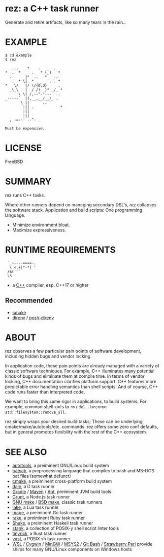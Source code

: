 # rez: a C++ task runner

Generate and retire artifacts, like so many tears in the rain...

# EXAMPLE

```console
$ cd example
$ rez

   ...    *    .   _  .
*  .  *     .   * (_)   *
  .      |*  ..   *   ..
   .  * \|  *  ___  . . *
*   \/   |/ \/{0,Q}     .
  _\_\   |  / /)  )* _/_ *
      \ \| /,--"-"---  ..
_-----`  |(,__,__/__/_ .
       \ ||      ..
        ||| .            *
        |||
        |||
  , -=-~' .-^- _

Must be expensive.

```

# LICENSE

FreeBSD

# SUMMARY

rez runs C++ tasks.

Where other runners depend on managing secondary DSL's, *rez* collapses the software stack. Application and build scripts: One programming language.

* Minimize environment bloat.
* Maximize expressiveness.

# RUNTIME REQUIREMENTS

```text
 `_~----====-.
  \ <.+|*-*| '
 /&( ``
 \3
```

* a [C++](https://isocpp.org/) compiler, esp. C++17 or higher

## Recommended

* [cmake](https://cmake.org/)
* [direnv](https://direnv.net/) / [posh-direnv](https://github.com/takekazuomi/posh-direnv)

# ABOUT

rez observes a few particular pain points of software development, including hidden bugs and vendor locking.

In application code, these pain points are already managed with a variety of classic software techniques. For example, C++ illuminates many potential kinds of bugs and eliminate them at compile time. In terms of vendor locking, C++ documentation clarifies platform support. C++ features more predictable error handling semantics than shell scripts. And of course, C++ code runs faster than interpreted code.

We want to bring this same rigor in applications, to build systems. For example, common shell-outs to `rm` / `del`... become `std::filesystem::remove_all`.

rez simply wraps your desired build tasks; These can be underlying cmake/make/autotools/etc. commands. rez offers some zero conf defaults, but in general promotes flexibility with the rest of the C++ ecosystem.

# SEE ALSO

* [autotools](https://www.gnu.org/software/automake/manual/html_node/Autotools-Introduction.html), a preiminent GNU/Linux build system
* [batsch](https://batsh.org/), a preprocessing language that compiles to bash and MS-DOS bat files (somewhat defunct)
* [cmake](https://cmake.org/), a preiminent cross-platform build system
* [dale](https://github.com/mcandre/dale), a D task runner
* [Gradle](https://gradle.org/) / [Maven](https://maven.apache.org/) / [Ant](https://ant.apache.org/), preiminent JVM build tools
* [Grunt](https://gruntjs.com/), a Node.js task runner
* [GNU make](https://www.gnu.org/software/make/) / [BSD make](https://www.freebsd.org/cgi/man.cgi?make(1)), classic task runners
* [lake](https://luarocks.org/modules/steved/lake), a Lua task runner
* [mage](https://magefile.org/), a preiminent Go task runner
* [rake](https://ruby.github.io/rake/), a preiminent Ruby task runner
* [Shake](https://shakebuild.com/), a preiminent Haskell task runner
* [stank](https://github.com/mcandre/stank), a collection of POSIX-y shell script linter tools
* [tinyrick](https://github.com/mcandre/tinyrick), a Rust task runner
* [vast](https://github.com/mcandre/vast), a POSIX sh task runner
* [WSL](https://docs.microsoft.com/en-us/windows/wsl/install-win10) / [Cygwin](https://www.cygwin.com/) / [MinGW](https://www.mingw-w64.org/) / [MSYS2](https://www.msys2.org/) / [Git Bash](https://git-scm.com/downloads) / [Strawberry Perl](https://strawberryperl.com/) provide shims for many GNU/Linux components on Windows hosts
